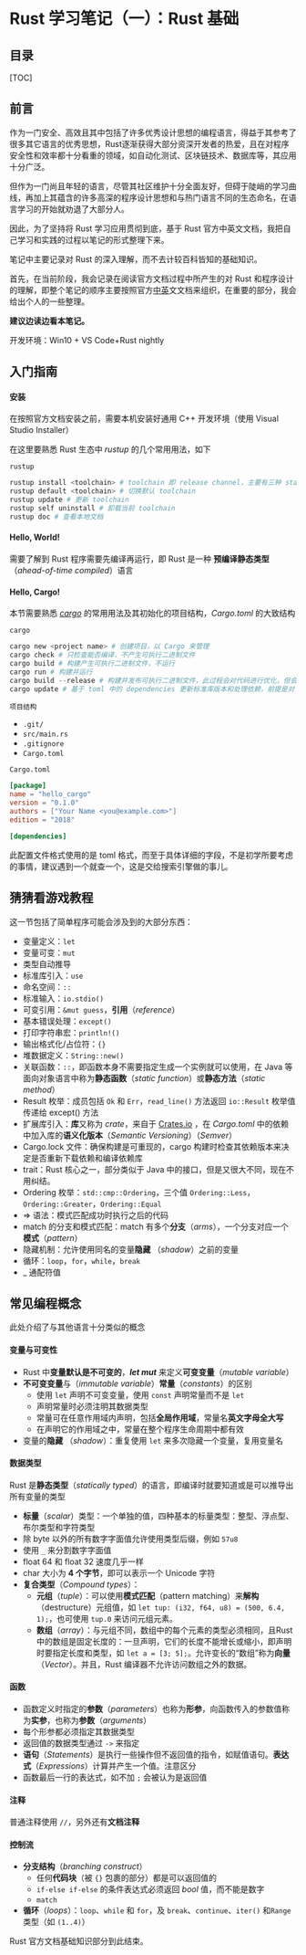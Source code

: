 # Rust 学习笔记（一）：Rust 基础

## 目录

[TOC]

## 前言

作为一门安全、高效且其中包括了许多优秀设计思想的编程语言，得益于其参考了很多其它语言的优秀思想，Rust逐渐获得大部分资深开发者的热爱，且在对程序安全性和效率都十分看重的领域，如自动化测试、区块链技术、数据库等，其应用十分广泛。

但作为一门尚且年轻的语言，尽管其社区维护十分全面友好，但碍于陡峭的学习曲线，再加上其蕴含的许多高深的程序设计思想和与热门语言不同的生态命名，在语言学习的开始就劝退了大部分人。

因此，为了坚持将 Rust 学习应用贯彻到底，基于 Rust 官方中英文文档，我把自己学习和实践的过程以笔记的形式整理下来。

笔记中主要记录对 Rust 的深入理解，而不去计较百科皆知的基础知识。

首先，在当前阶段，我会记录在阅读官方文档过程中所产生的对 Rust 和程序设计的理解，即整个笔记的顺序主要按照官方[中](https://kaisery.github.io/trpl-zh-cn/title-page.html)[英](https://doc.rust-lang.org/book/)文文档来组织，在重要的部分，我会给出个人的一些整理。

**建议边读边看本笔记。**

开发环境：Win10 + VS Code+Rust nightly

## 入门指南

#### 安装

在按照官方文档安装之前，需要本机安装好通用 C++ 开发环境（使用 Visual Studio Installer）

在这里要熟悉 Rust 生态中 *rustup* 的几个常用用法，如下

`rustup `

```powershell
rustup install <toolchain> # toolchain 即 release channel，主要有三种 stable，beta 和 nightly，注意此处还要指定版本，如 nightly-2019-01-17
rustup default <toolchain> # 切换默认 toolchain
rustup update # 更新 toolchain
rustup self uninstall # 卸载当前 toolchain
rustup doc # 查看本地文档
```

#### Hello, World!

需要了解到 Rust 程序需要先编译再运行，即 Rust 是一种 **预编译静态类型**（*ahead-of-time compiled*）语言

#### Hello, Cargo!

本节需要熟悉 [*cargo*](https://doc.rust-lang.org/cargo/) 的常用用法及其初始化的项目结构，*Cargo.toml* 的大致结构

`cargo`

```powershell
cargo new <project name> # 创建项目，以 Cargo 来管理
cargo check # 只检查能否编译，不产生可执行二进制文件
cargo build # 构建产生可执行二进制文件，不运行
cargo run # 构建并运行
cargo build --release # 构建并发布可执行二进制文件，此过程会对代码进行优化，但会增加构建时间
cargo update # 基于 toml 中的 dependencies 更新标准库版本和处理依赖，前提是对 toml 进行了修改
```

`项目结构`

- `.git/`
- `src/main.rs`
- `.gitignore`
- `Cargo.toml`

`Cargo.toml`

```toml
[package]
name = "hello_cargo"
version = "0.1.0"
authors = ["Your Name <you@example.com>"]
edition = "2018"

[dependencies]
```

此配置文件格式使用的是 toml 格式，而至于具体详细的字段，不是初学所要考虑的事情，建议遇到一个就查一个，这是交给搜索引擎做的事儿。

## 猜猜看游戏教程

这一节包括了简单程序可能会涉及到的大部分东西：

- 变量定义：`let`
- 变量可变：`mut`
- 类型自动推导
- 标准库引入：`use`
- 命名空间：`::`
- 标准输入：`io.stdio()`
- 可变引用：`&mut guess`，**引用**（*reference*）
- 基本错误处理：`except()`
- 打印字符串宏：`println!()`
- 输出格式化/占位符：`{}`
- 堆数据定义：`String::new()`
- 关联函数：`::`，即函数本身不需要指定生成一个实例就可以使用，在 Java 等面向对象语言中称为**静态函数**（*static function*）或**静态方法**（*static method*）
- Result 枚举：成员包括 `Ok` 和 `Err`，`read_line()` 方法返回 `io::Result` 枚举值传递给 except() 方法
- 扩展库引入：**库**又称为 *crate*，来自于 [Crates.io](https://crates.io) ，在 *Cargo.toml* 中的依赖中加入库的**语义化版本**（*Semantic Versioning*）（*Semver*）
- Cargo.lock 文件：确保构建是可重现的，cargo 构建时检查其依赖版本来决定是否重新下载依赖和编译依赖库
- trait：Rust 核心之一，部分类似于 Java 中的接口，但是又很大不同，现在不用纠结。
- Ordering 枚举：`std::cmp::Ordering`，三个值 `Ordering::Less`，`Ordering::Greater`，`Ordering::Equal`
- => 语法：模式匹配成功时执行之后的代码
- match 的分支和模式匹配：match 有多个**分支**（*arms*），一个分支对应一个**模式**（*pattern*）
- 隐藏机制：允许使用同名的变量**隐藏** （*shadow*）之前的变量
- 循环：`loop`，`for`，`while`，`break`
- _ 通配符值

## 常见编程概念

此处介绍了与其他语言十分类似的概念

#### 变量与可变性

- Rust 中**变量默认是不可变的**，***let mut*** 来定义**可变变量**（*mutable variable*）
- **不可变变量**与（*immutable variable*）**常量**（*constants*）的区别
  - 使用 `let` 声明不可变变量，使用 `const` 声明常量而不是 `let`
  - 声明常量时必须注明其数据类型
  - 常量可在任意作用域内声明，包括**全局作用域**，常量名**英文字母全大写**
  - 在声明它的作用域之中，常量在整个程序生命周期中都有效
- 变量的**隐藏** （*shadow*）：重复使用 `let` 来多次隐藏一个变量，复用变量名

#### 数据类型

Rust 是**静态类型**（*statically typed*）的语言，即编译时就要知道或是可以推导出所有变量的类型

- **标量**（*scalar*）类型：一个单独的值，四种基本的标量类型：整型、浮点型、布尔类型和字符类型
- 除 byte 以外的所有数字字面值允许使用类型后缀，例如 `57u8`
- 使用 `_` 来分割数字字面值
- float 64 和 float 32 速度几乎一样
- char 大小为 **4 个字节**，即可以表示一个 Unicode 字符
- **复合类型**（*Compound types*）：
  - **元组**（*tuple*）：可以使用**模式匹配**（pattern matching）来**解构**（destructure）元组值，如 `let tup: (i32, f64, u8) = (500, 6.4, 1);`，也可使用 `tup.0` 来访问元组元素。
  - **数组**（*array*）：与元组不同，数组中的每个元素的类型必须相同，且Rust 中的数组是固定长度的：一旦声明，它们的长度不能增长或缩小，即声明时要指定长度和类型，如 `let a = [3; 5];`。允许变长的“数组”称为**向量**（*Vector*）。并且，Rust 编译器不允许访问数组之外的数据。

#### 函数

- 函数定义时指定的**参数**（*parameters*）也称为**形参**，向函数传入的参数值称为**实参**，也称为**参数**（*arguments*）
- 每个形参都必须指定其数据类型
- 返回值的数据类型通过 `->` 来指定
- **语句**（*Statements*）是执行一些操作但不返回值的指令，如赋值语句。**表达式**（*Expressions*）计算并产生一个值。注意区分
- 函数最后一行的表达式，如不加 `;` 会被认为是返回值

#### 注释

普通注释使用 `//`，另外还有**文档注释**

#### 控制流

- **分支结构**（*branching construct*）
  - 任何**代码块**（被 `{}` 包裹的部分）都是可以返回值的
  - `if-else if-else` 的条件表达式必须返回 *bool* 值，而不能是数字
  - `match` 
- **循环**（*loops*）：`loop`、`while` 和 `for`，及 `break`、`continue`、`iter()` 和`Range` 类型（如 `(1..4)`）



Rust 官方文档基础知识部分到此结束。

